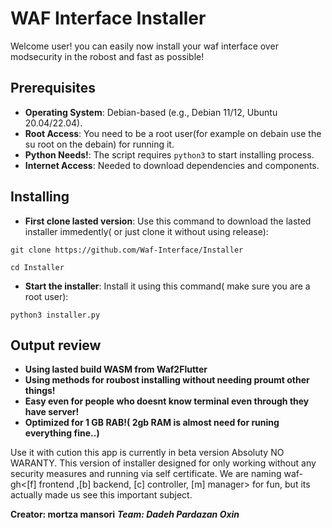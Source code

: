 # WAF Interface Installer
Welcome user! you can easily now install your waf interface over modsecurity in the robost and fast as possible!

## Prerequisites
- **Operating System**: Debian-based (e.g., Debian 11/12, Ubuntu 20.04/22.04).
- **Root Access**: You need to be a root user(for example on debain use the su root on the debain) for running it.
- **Python Needs!**: The script requires `python3` to start installing process.
- **Internet Access**: Needed to download dependencies and components.

## Installing
- **First clone lasted version**: Use this command to download the lasted installer immedently( or just clone it without using release):
```
git clone https://github.com/Waf-Interface/Installer

cd Installer
```
- **Start the installer**: Install it using this command( make sure you are a root user):
```
python3 installer.py
```

## Output review
- **Using lasted build WASM from Waf2Flutter**
- **Using methods for roubost installing without needing proumt other things!**
- **Easy even for people who doesnt know terminal even through they have server!**
- **Optimized for 1 GB RAB!( 2gb RAM is almost need for runing everything fine..)**
 

Use it with cution this app is currently in beta version Absoluty NO WARANTY.
This version of installer designed for only working without any security measures and running via self certificate.
We are naming waf-gh<[f] frontend ,[b] backend, [c] controller, [m] manager> for fun, but its actually made us see this important subject.


**Creator: mortza mansori**
***Team: Dadeh Pardazan Oxin***
